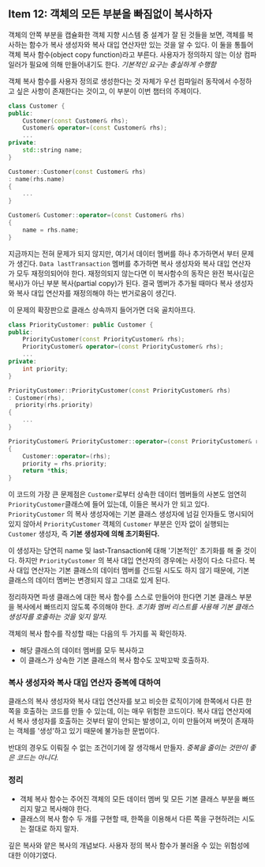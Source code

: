 ## Item 12: 객체의 모든 부분을 빠짐없이 복사하자

객체의 안쪽 부분을 캡슐화한 객체 지향 시스템 중 설계가 잘 된 것들을 보면, 객체를 복사하는 함수가 복사 생성자와 복사 대입 연산자만 있는 것을 알 수 있다. 이 둘을 통틀어 객체 복사 함수(object copy function)라고 부른다. 사용자가 정의하지 않는 이상 컴파일러가 필요에 의해 만들어내기도 한다. *기본적인 요구는 충실하게 수행함*

객체 복사 함수를 사용자 정의로 생성한다는 것 자체가 우선 컴파일러 동작에서 수정하고 싶은 사항이 존재한다는 것이고, 이 부분이 이번 챕터의 주제이다.

```cpp
class Customer {
public:
    Customer(const Customer& rhs);
    Customer& operator=(const Customer& rhs);
    ...
private:
    std::string name;
}
```

```cpp
Customer::Customer(const Customer& rhs)
: name(rhs.name)
{
    ...
}

Customer& Customer::operator=(const Customer& rhs)
{
    name = rhs.name;
}
```

지금까지는 전혀 문제가 되지 않지만, 여기서 데이터 멤버를 하나 추가하면서 부터 문제가 생긴다. `Data lastTransaction` 멤버를 추가하면 복사 생성자와 복사 대입 연산자가 모두 재정의되어야 한다. 재정의되지 않는다면 이 복사함수의 동작은 완전 복사(깊은 복사)가 아닌 부분 복사(partial copy)가 된다. 결국 멤버가 추가될 때마다 복사 생성자와 복사 대입 연산자를 재정의해야 하는 번거로움이 생긴다.

이 문제의 확장판으로 클래스 상속까지 들어가면 더욱 골치아프다.

```cpp
class PriorityCustomer: public Customer {
public:
    PriorityCustomer(const PriorityCustomer& rhs);
    PriorityCustomer& operator=(const PriorityCustomer& rhs);
    ...
private:
    int priority;
}
```

```cpp
PriorityCustomer::PriorityCustomer(const PriorityCustomer& rhs)
: Customer(rhs),
  priority(rhs.priority)
{
    ...
}

PriorityCustomer& PriorityCustomer::operator=(const PriorityCustomer& rhs)
{
    Customer::operator=(rhs);
    priority = rhs.priority;
    return *this;
}
```

이 코드의 가장 큰 문제점은 `Customer`로부터 상속한 데이터 멤버들의 사본도 엄연히 `PriorityCustomer`클래스에 들어 있는데, 이들은 복사가 안 되고 있다. `PriorityCustomer` 의 복사 생성자에는 기본 클래스 생성자에 넘길 인자들도 명시되어 있지 않아서 `PriorityCustomer` 객체의 `Customer` 부분은 인자 없이 실행되는 `Customer` 생성자, 즉 **기본 생성자에 의해 초기화된다.**

이 생성자는 당연히 name 및 last-Transaction에 대해 '기본적인' 초기화를 해 줄 것이다. 하지만 `PriorityCustomer` 의 복사 대입 연산자의 경우에는 사정이 다소 다르다. 복사 대입 연산자는 기본 클래스의 데이터 멤버를 건드릴 시도도 하지 않기 때문에, 기본 클래스의 데이터 멤버는 변경되지 않고 그대로 있게 된다.

정리하자면 파생 클래스에 대한 복사 함수를 스스로 만들어야 한다면 기본 클래스 부분을 복사에서 빠뜨리지 않도록 주의해야 한다. *초기화 멤버 리스트를 사용해 기본 클래스 생성자를 호출하는 것을 잊지 말자.*

객체의 복사 함수를 작성할 때는 다음의 두 가지를 꼭 확인하자.

- 해당 클래스의 데이터 멤버를 모두 복사하고
- 이 클래스가 상속한 기본 클래스의 복사 함수도 꼬박꼬박 호출하자.

### 복사 생성자와 복사 대입 연산자 중복에 대하여

클래스의 복사 생성자와 복사 대입 연산자를 보고 비슷한 로직이기에 한쪽에서 다른 한쪽을 호출하는 코드를 만들 수 있는데, 이는 매우 위험한 코드이다. 복사 대입 연산자에서 복사 생성자를 호출하는 것부터 말이 안되는 발생이고, 이미 만들어져 버졋이 존재하는 객체를 '생성'하고 있기 때문에 불가능한 문법이다.

반대의 경우도 이뤄질 수 없는 조건이기에 잘 생각해서 만들자. *중복을 줄이는 것만이 좋은 코드는 아니다.*

### 정리

- 객체 복사 함수는 주어진 객체의 모든 데이터 멤버 및 모든 기본 클래스 부분을 빠뜨리지 말고 복사해야 한다.
- 클래스의 복사 함수 두 개를 구현할 때, 한쪽을 이용해서 다른 쪽을 구현하려는 시도는 절대로 하지 말자.

깊은 복사와 얕은 복사의 개념보다. 사용자 정의 복사 함수가 불러올 수 있는 위험성에 대한 이야기였다.
